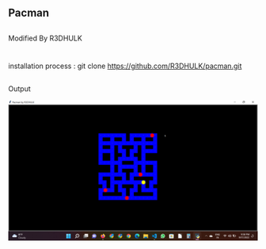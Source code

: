 ## Pacman
##
Modified By R3DHULK
#
installation process : git clone https://github.com/R3DHULK/pacman.git
##
Output

![](Pacman.png)